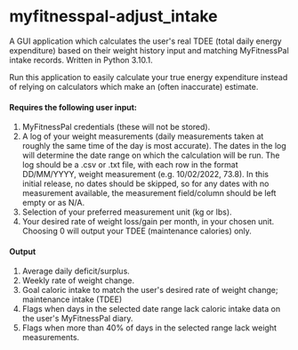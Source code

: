 # myfitnesspal-adjust_intake
A GUI application which calculates the user's real TDEE (total daily energy expenditure) based on their weight history input and matching MyFitnessPal intake records.
Written in Python 3.10.1.

Run this application to easily calculate your true energy expenditure instead of relying on calculators which make an (often inaccurate) estimate. 

#### Requires the following user input:

1. MyFitnessPal credentials (these will not be stored).
2. A log of your weight measurements (daily measurements taken at roughly the same time of the day is most accurate). The dates in the log will determine the date range on which the calculation will be run. The log should be a .csv or .txt file, with each row in the format DD/MM/YYYY, weight measurement (e.g. 10/02/2022, 73.8). In this initial release, no dates should be skipped, so for any dates with no measurement available, the measurement field/column should be left empty or as N/A.
3. Selection of your preferred measurement unit (kg or lbs).
4. Your desired rate of weight loss/gain per month, in your chosen unit. Choosing 0 will output your TDEE (maintenance calories) only.

#### Output

1. Average daily deficit/surplus.
2. Weekly rate of weight change.
3. Goal caloric intake to match the user's desired rate of weight change; maintenance intake (TDEE)
4. Flags when days in the selected date range lack caloric intake data on the user's MyFitnessPal diary.
5. Flags when more than 40% of days in the selected range lack weight measurements.
